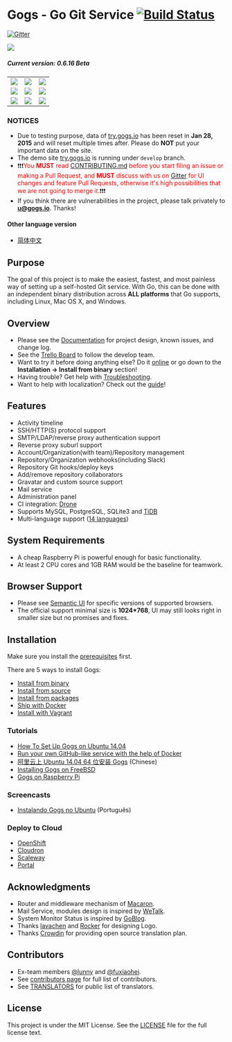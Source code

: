 Gogs - Go Git Service [![Build Status](https://travis-ci.org/gogits/gogs.svg?branch=master)](https://travis-ci.org/gogits/gogs)
=====================

[![Gitter](https://badges.gitter.im/Join%20Chat.svg)](https://gitter.im/gogits/gogs?utm_source=badge&utm_medium=badge&utm_campaign=pr-badge&utm_content=badge)

![](public/img/gogs-large-resize.png)

##### Current version: 0.6.16 Beta

<table>
    <tr>
        <td width="33%"><img src="http://gogs.io/img/screenshots/1.png"></td>
        <td width="33%"><img src="http://gogs.io/img/screenshots/2.png"></td>
        <td width="33%"><img src="http://gogs.io/img/screenshots/3.png"></td>
    </tr>
    <tr>
        <td><img src="http://gogs.io/img/screenshots/4.png"></td>
        <td><img src="http://gogs.io/img/screenshots/5.png"></td>
        <td><img src="http://gogs.io/img/screenshots/6.png"></td>
    </tr>
    <tr>
        <td><img src="http://gogs.io/img/screenshots/7.png"></td>
        <td><img src="http://gogs.io/img/screenshots/8.png"></td>
        <td><img src="http://gogs.io/img/screenshots/9.png"></td>
    </tr>
</table>

### NOTICES

- Due to testing purpose, data of [try.gogs.io](https://try.gogs.io) has been reset in **Jan 28, 2015** and will reset multiple times after. Please do **NOT** put your important data on the site.
- The demo site [try.gogs.io](https://try.gogs.io) is running under `develop` branch.
- :exclamation::exclamation::exclamation:<span style="color: red">You **MUST** read [CONTRIBUTING.md](CONTRIBUTING.md) before you start filing an issue or making a Pull Request, and **MUST** discuss with us on [Gitter](https://gitter.im/gogits/gogs) for UI changes and feature Pull Requests, otherwise it's high possibilities that we are not going to merge it.</span>:exclamation::exclamation::exclamation:
- If you think there are vulnerabilities in the project, please talk privately to **u@gogs.io**. Thanks!

#### Other language version

- [简体中文](README_ZH.md)

## Purpose

The goal of this project is to make the easiest, fastest, and most painless way of setting up a self-hosted Git service. With Go, this can be done with an independent binary distribution across **ALL platforms** that Go supports, including Linux, Mac OS X, and Windows.

## Overview

- Please see the [Documentation](http://gogs.io/docs/intro/) for project design, known issues, and change log.
- See the [Trello Board](https://trello.com/b/uxAoeLUl/gogs-go-git-service) to follow the develop team.
- Want to try it before doing anything else? Do it [online](https://try.gogs.io/gogs/gogs) or go down to the **Installation -> Install from binary** section!
- Having trouble? Get help with [Troubleshooting](http://gogs.io/docs/intro/troubleshooting.html).
- Want to help with localization? Check out the [guide](http://gogs.io/docs/features/i18n.html)!

## Features

- Activity timeline
- SSH/HTTP(S) protocol support
- SMTP/LDAP/reverse proxy authentication support
- Reverse proxy suburl support
- Account/Organization(with team)/Repository management
- Repository/Organization webhooks(including Slack)
- Repository Git hooks/deploy keys
- Add/remove repository collaborators
- Gravatar and custom source support
- Mail service
- Administration panel
- CI integration: [Drone](https://github.com/drone/drone)
- Supports MySQL, PostgreSQL, SQLite3 and [TiDB](https://github.com/pingcap/tidb)
- Multi-language support ([14 languages](https://crowdin.com/project/gogs))

## System Requirements

- A cheap Raspberry Pi is powerful enough for basic functionality.
- At least 2 CPU cores and 1GB RAM would be the baseline for teamwork.

## Browser Support

- Please see [Semantic UI](https://github.com/Semantic-Org/Semantic-UI#browser-support) for specific versions of supported browsers.
- The official support minimal size  is **1024*768**, UI may still looks right in smaller size but no promises and fixes.

## Installation

Make sure you install the [prerequisites](http://gogs.io/docs/installation/) first.

There are 5 ways to install Gogs:

- [Install from binary](http://gogs.io/docs/installation/install_from_binary.html)
- [Install from source](http://gogs.io/docs/installation/install_from_source.html)
- [Install from packages](http://gogs.io/docs/installation/install_from_packages.html)
- [Ship with Docker](https://github.com/smallnewer/gogs/tree/master/docker)
- [Install with Vagrant](https://github.com/geerlingguy/ansible-vagrant-examples/tree/master/gogs)

### Tutorials

- [How To Set Up Gogs on Ubuntu 14.04](https://www.digitalocean.com/community/tutorials/how-to-set-up-gogs-on-ubuntu-14-04)
- [Run your own GitHub-like service with the help of Docker](http://blog.hypriot.com/post/run-your-own-github-like-service-with-docker/)
- [阿里云上 Ubuntu 14.04 64 位安装 Gogs](http://my.oschina.net/luyao/blog/375654) (Chinese)
- [Installing Gogs on FreeBSD](https://www.codejam.info/2015/03/installing-gogs-on-freebsd.html)
- [Gogs on Raspberry Pi](http://blog.meinside.pe.kr/Gogs-on-Raspberry-Pi/)

### Screencasts

- [Instalando Gogs no Ubuntu](http://blog.linuxpro.com.br/2015/08/14/instalando-gogs-no-ubuntu/) (Português)

### Deploy to Cloud

- [OpenShift](https://github.com/tkisme/gogs-openshift)
- [Cloudron](https://cloudron.io/appstore.html#io.gogs.cloudronapp)
- [Scaleway](https://www.scaleway.com/imagehub/gogs/)
- [Portal](https://portaldemo.xyz/cloud/)

## Acknowledgments

- Router and middleware mechanism of [Macaron](https://github.com/Unknwon/macaron).
- Mail Service, modules design is inspired by [WeTalk](https://github.com/beego/wetalk).
- System Monitor Status is inspired by [GoBlog](https://github.com/fuxiaohei/goblog).
- Thanks [lavachen](http://www.lavachen.cn/) and [Rocker](http://weibo.com/rocker1989) for designing Logo.
- Thanks [Crowdin](https://crowdin.com/project/gogs) for providing open source translation plan.

## Contributors

- Ex-team members [@lunny](https://github.com/lunny) and [@fuxiaohei](https://github.com/fuxiaohei).
- See [contributors page](https://github.com/smallnewer/gogs/graphs/contributors) for full list of contributors.
- See [TRANSLATORS](conf/locale/TRANSLATORS) for public list of translators.

## License

This project is under the MIT License. See the [LICENSE](https://github.com/smallnewer/gogs/blob/master/LICENSE) file for the full license text.
